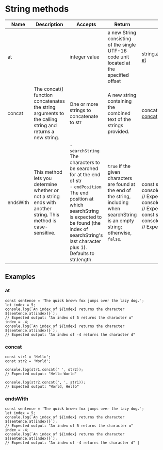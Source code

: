 
# String methods

| Name | Description | Accepts | Return | Example |
| ---- | ----------- | ------- | ------ | ------- |
| at   |  | integer value | a new String consisting of the single UTF-16 code unit located at the specified offset | string.at(index) <br> [at](https://github.com/acvetochka/useful-links/new/main/Frontend#at) |
| concat | The concat() function concatenates the string arguments to the calling string and returns a new string. | One or more strings to concatenate to str| A new string containing the combined text of the strings provided. | concat(str1, str2) <br>[concat](https://github.com/acvetochka/useful-links/new/main/Frontend#concat) |
| endsWith | This method lets you determine whether or not a string ends with another string. This method is case-sensitive. | - `searchString` The characters to be searched for at the end of str <br>- `endPosition` The end position at which searchString is expected to be found (the index of searchString's last character plus 1). Defaults to str.length. | `true` if the given characters are found at the end of the string, including when searchString is an empty string; otherwise, `false`. | <br>const str1 = 'Cats are the best!';<br>console.log(str1.endsWith('best!'));<br>// Expected output: true<br>console.log(str1.endsWith('best', 17));<br>// Expected output: true<br>const str2 = 'Is this a question?';<br>console.log(str2.endsWith('question'));<br>// Expected output: false

## Examples
### at
```
const sentence = 'The quick brown fox jumps over the lazy dog.';
let index = 5;
console.log(`An index of ${index} returns the character ${sentence.at(index)}`);
// Expected output: "An index of 5 returns the character u"
index = -4;
console.log(`An index of ${index} returns the character ${sentence.at(index)}`);
// Expected output: "An index of -4 returns the character d"
```

### concat 
```
const str1 = 'Hello';
const str2 = 'World';

console.log(str1.concat(' ', str2));
// Expected output: "Hello World"

console.log(str2.concat(', ', str1));
// Expected output: "World, Hello"
```

### endsWith

```
const sentence = 'The quick brown fox jumps over the lazy dog.';
let index = 5;
console.log(`An index of ${index} returns the character ${sentence.at(index)}`);
// Expected output: "An index of 5 returns the character u"
index = -4;
console.log(`An index of ${index} returns the character ${sentence.at(index)}`);
// Expected output: "An index of -4 returns the character d" |
```
